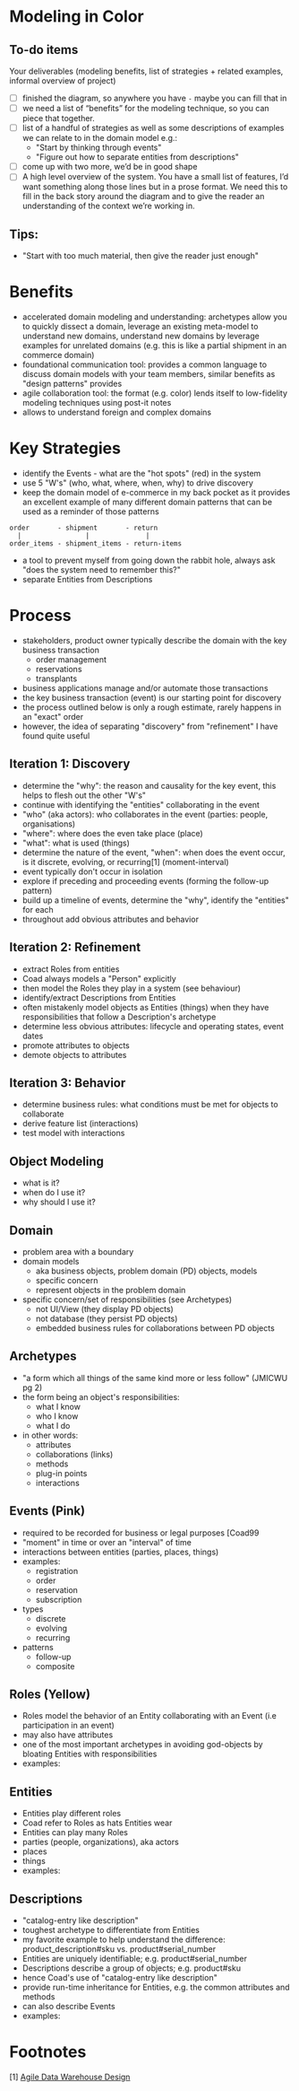 # Modeling in Color

## To-do items

Your deliverables (modeling benefits, list of strategies + related examples, informal overview of project)

- [ ] finished the diagram, so anywhere you have `-` maybe you can fill that in
- [ ] we need a list of “benefits” for the modeling technique, so you can piece that together.
- [ ] list of a handful of strategies as well as some descriptions of examples we can relate to in the domain model e.g.:
    - "Start by thinking through events"
    - "Figure out how to separate entities from descriptions"
- [ ] come up with two more, we’d be in good shape
- [ ] A high level overview of the system.  You have a small list of features, I’d want something along those lines but in a prose format. We need this to fill in the back story around the diagram and to give the reader an understanding of the context we’re working in.

## Tips:

- "Start with too much material, then give the reader just enough"

# Benefits

- accelerated domain modeling and understanding: archetypes allow you to quickly dissect a domain, leverage an existing meta-model to understand new domains, understand new domains by leverage examples for unrelated domains (e.g. this is like a partial shipment in an commerce domain)
- foundational communication tool: provides a common language to discuss domain models with your team members, similar benefits as "design patterns" provides
- agile collaboration tool: the format (e.g. color) lends itself to low-fidelity modeling techniques using post-it notes
- allows to understand foreign and complex domains


# Key Strategies

- identify the Events - what are the "hot spots" (red) in the system
- use 5 "W's" (who, what, where, when, why) to drive discovery
- keep the domain model of e-commerce in my back pocket as it provides an excellent example of many different domain patterns that can be used as a reminder of those patterns

```
order       - shipment       - return
  |                |              |
order_items - shipment_items - return-items
```
- a tool to prevent myself from going down the rabbit hole, always ask "does the system need to remember this?"
- separate Entities from Descriptions

# Process

- stakeholders, product owner typically describe the domain with the key business transaction
  - order management
  - reservations
  - transplants
- business applications manage and/or automate those transactions
- the key business transaction (event) is our starting point for discovery
- the process outlined below is only a rough estimate, rarely happens in an "exact" order
- however, the idea of separating "discovery" from "refinement" I have found quite useful

## Iteration 1: Discovery

- determine the "why": the reason and causality for the key event, this helps to flesh out the other "W's"
- continue with identifying the "entities" collaborating in the event
- "who" (aka actors): who collaborates in the event (parties: people, organisations)
- "where": where does the even take place (place)
- "what": what is used (things)
- determine the nature of the event, "when": when does the event occur, is it discrete, evolving, or recurring[1] (moment-interval)
- event typically don't occur in isolation
- explore if preceding and proceeding events (forming the follow-up pattern)
- build up a timeline of events, determine the "why", identify the "entities" for each
- throughout add obvious attributes and behavior

## Iteration 2: Refinement

- extract Roles from entities
- Coad always models a "Person" explicitly
- then model the Roles they play in a system (see behaviour)
- identify/extract Descriptions from Entities
- often mistakenly model objects as Entities (things) when they have responsibilities that follow a Description's archetype
- determine less obvious attributes: lifecycle and operating states, event dates
- promote attributes to objects
- demote objects to attributes

## Iteration 3: Behavior

- determine business rules: what conditions must be met for objects to collaborate
- derive feature list (interactions)  
- test model with interactions


## Object Modeling

- what is it?
- when do I use it?
- why should I use it?

## Domain

- problem area with a boundary
- domain models
   - aka business objects, problem domain (PD) objects, models
   - specific concern
   - represent objects in the problem domain
- specific concern/set of responsibilities (see Archetypes)
  - not UI/View (they display PD objects)
  - not database (they persist PD objects)
  - embedded business rules for collaborations between PD objects

## Archetypes

- "a form which all things of the same kind more or less follow" (JMICWU pg 2)
- the form being an object's responsibilities:
  - what I know
  - who I know
  - what I do
- in other words:
  - attributes
  - collaborations (links)
  - methods
  - plug-in points
  - interactions

## Events (Pink)

- required to be recorded for business or legal purposes [Coad99
- "moment" in time or over an "interval" of time
- interactions between entities (parties, places, things)
- examples:
  - registration
  - order
  - reservation
  - subscription
- types
  - discrete
  - evolving
  - recurring
- patterns
  - follow-up
  - composite

## Roles (Yellow)

- Roles model the behavior of an Entity collaborating with an Event (i.e participation in an event)
- may also have attributes
- one of the most important archetypes in avoiding god-objects by bloating Entities with responsibilities
- examples:

## Entities

- Entities play different roles
- Coad refer to Roles as hats Entities wear
- Entities can play many Roles
- parties (people, organizations), aka actors
- places
- things
- examples:

## Descriptions

- "catalog-entry like description"
- toughest archetype to differentiate from Entities
- my favorite example to help understand the difference: product_description#sku vs. product#serial_number
- Entities are uniquely identifiable; e.g. product#serial_number
- Descriptions describe a group of objects; e.g. product#sku
- hence Coad's use of "catalog-entry like description"
- provide run-time inheritance for Entities, e.g. the common attributes and methods
- can also describe Events
- examples:

# Footnotes

[1] [Agile Data Warehouse Design](http://www.amazon.com/Agile-Data-Warehouse-Design-Collaborative/dp/0956817203/ref=sr_1_1?s=books&ie=UTF8&qid=1453645838&sr=1-1)
